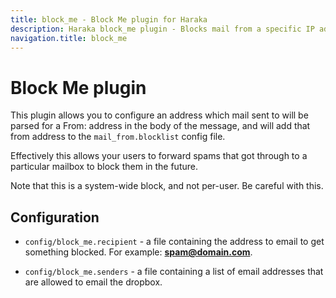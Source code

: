 ```yaml
---
title: block_me - Block Me plugin for Haraka
description: Haraka block_me plugin - Blocks mail from a specific IP address
navigation.title: block_me
---
```


# Block Me plugin

This plugin allows you to configure an address which mail sent to will be
parsed for a From: address in the body of the message, and will add that
from address to the `mail_from.blocklist` config file.

Effectively this allows your users to forward spams that got through to a
particular mailbox to block them in the future.

Note that this is a system-wide block, and not per-user. Be careful with this.

Configuration
-------------

* `config/block_me.recipient` - a file containing the address to email to
  get something blocked. For example: **spam@domain.com**.

* `config/block_me.senders` - a file containing a list of email addresses
  that are allowed to email the dropbox.

